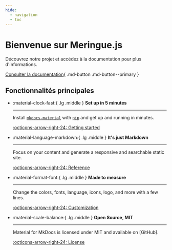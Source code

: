 ```yaml
---
hide:
  - navigation
  - toc
---
```


# Bienvenue sur Meringue.js

Découvrez notre projet et accédez à la documentation pour plus d'informations.

[Consulter la documentation](docs/index.md){ .md-button .md-button--primary }

## Fonctionnalités principales

<div class="grid cards" markdown="1">

-   :material-clock-fast:{ .lg .middle } **Set up in 5 minutes**

    ---

    Install [`mkdocs-material`](#) with [`pip`](#) and get up and running in minutes.

    [:octicons-arrow-right-24: Getting started](#)

-   :material-language-markdown:{ .lg .middle } **It's just Markdown**

    ---

    Focus on your content and generate a responsive and searchable static site.

    [:octicons-arrow-right-24: Reference](#)

-   :material-format-font:{ .lg .middle } **Made to measure**

    ---

    Change the colors, fonts, language, icons, logo, and more with a few lines.

    [:octicons-arrow-right-24: Customization](#)

-   :material-scale-balance:{ .lg .middle } **Open Source, MIT**

    ---

    Material for MkDocs is licensed under MIT and available on [GitHub].

    [:octicons-arrow-right-24: License](#)

</div>
